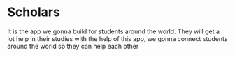 # Scholars

It is the app we gonna build for students around the world. They will get a lot help in their studies with the help of this app, we gonna connect students around the world so they can help each other

